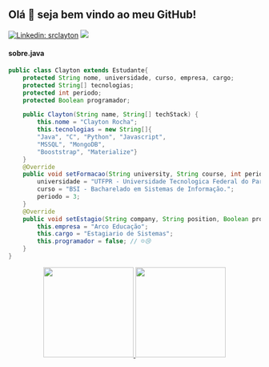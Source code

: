 ## Olá 👋 seja bem vindo ao meu GitHub!

<!--
**srclayton/srclayton** is a ✨ _special_ ✨ repository because its `README.md` (this file) appears on your GitHub profile.

Here are some ideas to get you started:

- 🔭 I’m currently working on ...
- 🌱 I’m currently learning ...
- 👯 I’m looking to collaborate on ...
- 🤔 I’m looking for help with ...
- 💬 Ask me about ...
- 📫 How to reach me: ...
- 😄 Pronouns: ...
- ⚡ Fun fact: ...
-->
[![Linkedin: srclayton](https://img.shields.io/badge/-srclayton-blue?style=flat-square&logo=Linkedin&logoColor=white&link=https://https://www.linkedin.com/in/srclayton/)](https://www.linkedin.com/in/srclayton/)
![](https://visitor-badge.glitch.me/badge?page_id=srclayton)
#### sobre.java
```java
public class Clayton extends Estudante{
    protected String nome, universidade, curso, empresa, cargo;
    protected String[] tecnologias;
    protected int periodo;
    protected Boolean programador;

    public Clayton(String name, String[] techStack) {
        this.nome = "Clayton Rocha";
        this.tecnologias = new String[]{
        "Java", "C", "Python", "Javascript",
        "MSSQL", "MongoDB",
        "Booststrap", "Materialize"}
    }
    @Override
    public void setFormacao(String university, String course, int period){
        universidade = "UTFPR - Universidade Tecnologica Federal do Parana.";
        curso = "BSI - Bacharelado em Sistemas de Informação.";
        periodo = 3;
    }
    @Override
    public void setEstagio(String company, String position, Boolean programmer){
        this.empresa = "Arco Educação";
        this.cargo = "Estagiario de Sistemas";
        this.programador = false; // ☹️😢
    }
}
```
<p align="center">
<a href="https://github.com/srclayton">
  <img height="180em" src="https://github-readme-stats-eight-theta.vercel.app/api?username=srclayton&show_icons=true&theme=algolia&include_all_commits=true&count_private=true"/>
  <img height="180em" src="https://github-readme-stats-eight-theta.vercel.app/api/top-langs/?username=srclayton&layout=compact&langs_count=8&theme=algolia"/>
</a>
</p>

